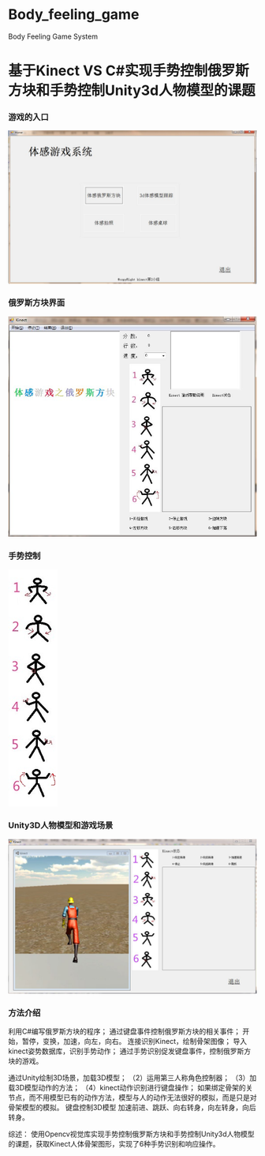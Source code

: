 # Body_feeling_game
Body Feeling Game System

基于Kinect VS C#实现手势控制俄罗斯方块和手势控制Unity3d人物模型的课题
===================================  
### 游戏的入口
![github](https://github.com/df865017/Body_feeling_game/blob/master/pic/main.jpg "github") 

### 俄罗斯方块界面
![github]( https://github.com/df865017/Body_feeling_game/blob/master/pic/Tetris.jpg "github") 

### 手势控制
![github]( https://github.com/df865017/Body_feeling_game/blob/master/pic/handscontrol.jpg "github") 

### Unity3D人物模型和游戏场景
![github](https://github.com/df865017/Body_feeling_game/blob/master/pic/player.jpg "github") 

### 方法介绍
利用C#编写俄罗斯方块的程序；
通过键盘事件控制俄罗斯方块的相关事件；
开始，暂停，变换，加速，向左，向右。
连接识别Kinect，绘制骨架图像；
导入kinect姿势数据库，识别手势动作；
通过手势识别促发键盘事件，控制俄罗斯方块的游戏。


通过Unity绘制3D场景，加载3D模型；
（2）运用第三人称角色控制器；
（3）加载3D模型动作的方法；
（4）kinect动作识别进行键盘操作；
如果绑定骨架的关节点，而不用模型已有的动作方法，模型与人的动作无法很好的模拟，而是只是对骨架模型的模拟。
键盘控制3D模型 加速前进、跳跃、向右转身，向左转身，向后转身。

综述：
使用Opencv视觉库实现手势控制俄罗斯方块和手势控制Unity3d人物模型的课题，获取Kinect人体骨架图形，实现了6种手势识别和响应操作。
